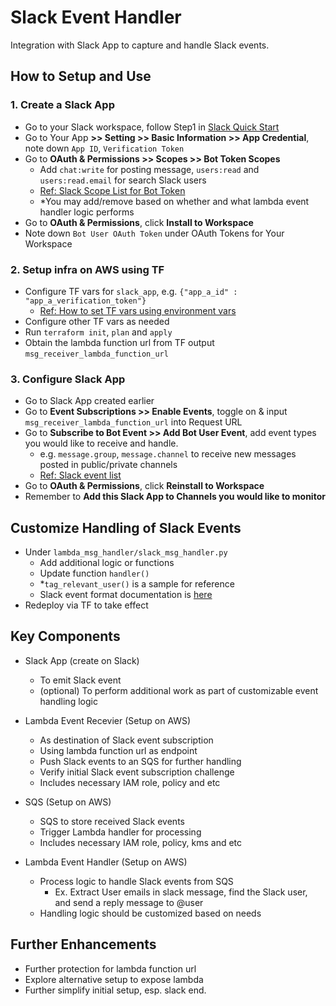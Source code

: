 # Slack Event Handler

Integration with Slack App to capture and handle Slack events.

## How to Setup and Use

### 1. Create a Slack App

- Go to your Slack workspace, follow Step1 in [Slack Quick Start](https://api.slack.com/quickstart#creating)
- Go to Your App **>> Setting >> Basic Information >> App Credential**, note down `App ID`, `Verification Token`
- Go to **OAuth & Permissions >> Scopes >> Bot Token Scopes**
  - Add `chat:write` for posting message, `users:read` and `users:read.email` for search Slack users
  - [Ref: Slack Scope List for Bot Token](https://api.slack.com/scopes?filter=granular_bot)
  - \*You may add/remove based on whether and what lambda event handler logic performs
- Go to **OAuth & Permissions**, click **Install to Workspace**
- Note down `Bot User OAuth Token` under OAuth Tokens for Your Workspace

### 2. Setup infra on AWS using TF

- Configure TF vars for `slack_app`, e.g. `{"app_a_id" : "app_a_verification_token"}`
  - [Ref: How to set TF vars using environment vars](https://developer.hashicorp.com/terraform/cli/config/environment-variables#tf_var_name)
- Configure other TF vars as needed
- Run `terraform init`, `plan` and `apply`
- Obtain the lambda function url from TF output `msg_receiver_lambda_function_url`

### 3. Configure Slack App

- Go to Slack App created earlier
- Go to **Event Subscriptions >> Enable Events**, toggle on & input `msg_receiver_lambda_function_url` into Request URL
- Go to **Subscribe to Bot Event >> Add Bot User Event**, add event types you would like to receive and handle.
  - e.g. `message.group`, `message.channel` to receive new messages posted in public/private channels
  - [Ref: Slack event list](https://api.slack.com/events?filter=Events)
- Go to **OAuth & Permissions**, click **Reinstall to Workspace**
- Remember to **Add this Slack App to Channels you would like to monitor**

## Customize Handling of Slack Events

- Under `lambda_msg_handler/slack_msg_handler.py`
  - Add additional logic or functions
  - Update function `handler()`
  - \*`tag_relevant_user()` is a sample for reference
  - Slack event format documentation is [here](https://api.slack.com/events/)
- Redeploy via TF to take effect

## Key Components

- Slack App (create on Slack)

  - To emit Slack event
  - (optional) To perform additional work as part of customizable event handling logic

- Lambda Event Recevier (Setup on AWS)

  - As destination of Slack event subscription
  - Using lambda function url as endpoint
  - Push Slack events to an SQS for further handling
  - Verify initial Slack event subscription challenge
  - Includes necessary IAM role, policy and etc

- SQS (Setup on AWS)

  - SQS to store received Slack events
  - Trigger Lambda handler for processing
  - Includes necessary IAM role, policy, kms and etc

- Lambda Event Handler (Setup on AWS)

  - Process logic to handle Slack events from SQS
    - Ex. Extract User emails in slack message, find the Slack user, and send a reply message to @user
  - Handling logic should be customized based on needs

## Further Enhancements

- Further protection for lambda function url
- Explore alternative setup to expose lambda
- Further simplify initial setup, esp. slack end.
